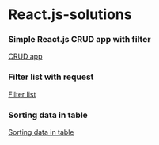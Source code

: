 # React.js-solutions

### Simple React.js CRUD app with filter
[CRUD app](https://zion86.github.io/React.js-solutions/Simple-CRUD-app-with-filter/)

### Filter list with request
[Filter list](https://zion86.github.io/React.js-solutions/Filter-list/)

### Sorting data in table
[Sorting data in table](https://zion86.github.io/React.js-solutions/Sorting-data/)
